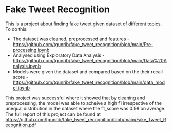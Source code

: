 # Fake Tweet Recognition
This is a project about finding fake tweet given dataset of different topics. To do this:
- The dataset was cleaned, preprocessed and features - https://github.com/tgunrib/fake_tweet_recognition/blob/main/Pre-processing.ipynb
- Analysed using Exploratory Data Analysis - https://github.com/tgunrib/fake_tweet_recognition/blob/main/Data%20Analysis.ipynb
- Models were given the dataset and compared based on the their recall score - https://github.com/tgunrib/fake_tweet_recognition/blob/main/data_model.ipynb

This project was successful where it showed that by cleaning and preprocessing, the model was able to acheive a high f1 irrespective of the unequal distribution in the dataset where the f1_score was 0.98 on average. The full report of this project can be found at https://github.com/tgunrib/fake_tweet_recognition/blob/main/Fake_Tweet_Recognition.pdf
